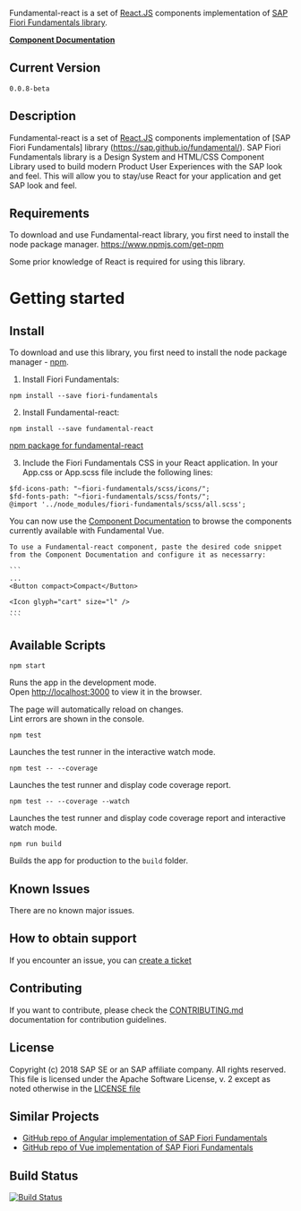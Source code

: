 
Fundamental-react is a set of [React.JS](https://reactjs.org/) components implementation of [SAP Fiori Fundamentals library](https://sap.github.io/fundamental/).

**[Component Documentation](https://sap.github.io/fundamental-react/)**

## Current Version

```
0.0.8-beta
```

## Description

Fundamental-react is a set of [React.JS](https://reactjs.org/) components implementation of [SAP Fiori Fundamentals] library (https://sap.github.io/fundamental/). SAP Fiori Fundamentals library is a Design System and HTML/CSS Component Library used to build modern Product User Experiences with the SAP look and feel. This will allow you to stay/use React for your application and get SAP look and feel.


## Requirements

To download and use Fundamental-react library, you first need to install the node package manager.
https://www.npmjs.com/get-npm

Some prior knowledge of React is required for using this library.

# Getting started

## Install

To download and use this library, you first need to install the node package manager - [npm](https://www.npmjs.com/get-npm).

1. Install Fiori Fundamentals:

`npm install --save fiori-fundamentals`

2. Install Fundamental-react:

`npm install --save fundamental-react`

[npm package for fundamental-react](https://www.npmjs.com/package/fundamental-react)

3. Include the Fiori Fundamentals CSS in your React application. In your App.css or App.scss file include the following lines:

```
$fd-icons-path: "~fiori-fundamentals/scss/icons/";
$fd-fonts-path: "~fiori-fundamentals/scss/fonts/";
@import '../node_modules/fiori-fundamentals/scss/all.scss';
```
 
You can now use the [Component Documentation](https://sap.github.io/fundamental-react/) to browse the components currently available with Fundamental Vue.

    To use a Fundamental-react component, paste the desired code snippet from the Component Documentation and configure it as necessarry:

    ```
    ...
    <Button compact>Compact</Button>
    
    <Icon glyph="cart" size="l" />
    ...
    ```
    
## Available Scripts 

`npm start`

Runs the app in the development mode.<br>
Open [http://localhost:3000](http://localhost:3000) to view it in the browser.

The page will automatically reload on changes.<br>
Lint errors are shown in the console.

`npm test`

Launches the test runner in the interactive watch mode.

`npm test -- --coverage`

Launches the test runner and display code coverage report.

`npm test -- --coverage --watch`

Launches the test runner and display code coverage report and interactive watch mode.

`npm run build`

Builds the app for production to the `build` folder.

## Known Issues

There are no known major issues.

## How to obtain support

If you encounter an issue, you can [create a ticket](https://github.com/SAP/fundamental-react/issues/new)

## Contributing

If you want to contribute, please check the [CONTRIBUTING.md](./CONTRIBUTING.md) documentation for contribution guidelines.

## License

Copyright (c) 2018 SAP SE or an SAP affiliate company. All rights reserved.
This file is licensed under the Apache Software License, v. 2 except as noted otherwise in the [LICENSE file](https://github.com/SAP/fundamental-react/blob/master/LICENSE.txt)

## Similar Projects
- [GitHub repo of Angular implementation of SAP Fiori Fundamentals](https://github.com/SAP/fundamental-ngx)
- [GitHub repo of Vue implementation of SAP Fiori Fundamentals](https://github.com/SAP/fundamental-vue)

## Build Status
[![Build Status](https://travis-ci.org/SAP/fundamental-react.svg?branch=develop)](https://travis-ci.org/SAP/fundamental-react)
